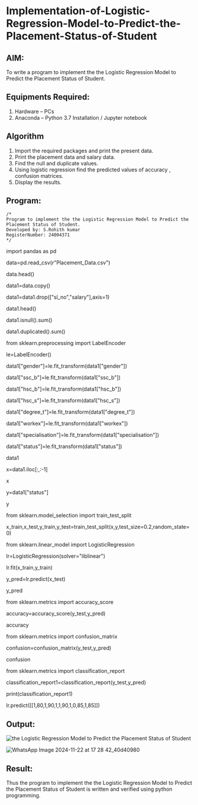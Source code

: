 # Implementation-of-Logistic-Regression-Model-to-Predict-the-Placement-Status-of-Student

## AIM:
To write a program to implement the the Logistic Regression Model to Predict the Placement Status of Student.

## Equipments Required:
1. Hardware – PCs
2. Anaconda – Python 3.7 Installation / Jupyter notebook

## Algorithm
 1. Import the required packages and print the present data.
 2. Print the placement data and salary data.
 3. Find the null and duplicate values.
 4. Using logistic regression find the predicted values of accuracy , confusion matrices.
 5. Display the results.

## Program:
```
/*
Program to implement the the Logistic Regression Model to Predict the Placement Status of Student.
Developed by: S.Rohith kumar
RegisterNumber: 24004371 
*/
```
  import pandas as pd

 data=pd.read_csv(r"Placement_Data.csv")

 data.head()

 data1=data.copy()

 data1=data1.drop(["sl_no","salary"],axis=1)

 data1.head()

 data1.isnull().sum()

 data1.duplicated().sum()

 from sklearn.preprocessing import LabelEncoder

 le=LabelEncoder()

 data1["gender"]=le.fit_transform(data1["gender"])

 data1["ssc_b"]=le.fit_transform(data1["ssc_b"])

 data1["hsc_b"]=le.fit_transform(data1["hsc_b"])

 data1["hsc_s"]=le.fit_transform(data1["hsc_s"])

 data1["degree_t"]=le.fit_transform(data1["degree_t"])

 data1["workex"]=le.fit_transform(data1["workex"])

 data1["specialisation"]=le.fit_transform(data1["specialisation"])

 data1["status"]=le.fit_transform(data1["status"])

 data1

 x=data1.iloc[:,:-1]

 x

 y=data1["status"]

 y

 from sklearn.model_selection import train_test_split

 x_train,x_test,y_train,y_test=train_test_split(x,y,test_size=0.2,random_state=0)

 from sklearn.linear_model import LogisticRegression

 lr=LogisticRegression(solver="liblinear")

 lr.fit(x_train,y_train)

 y_pred=lr.predict(x_test)

 y_pred

 from sklearn.metrics import accuracy_score

 accuracy=accuracy_score(y_test,y_pred)

 accuracy

 from sklearn.metrics import confusion_matrix

 confusion=confusion_matrix(y_test,y_pred)

 confusion

 from sklearn.metrics import classification_report

 classification_report1=classification_report(y_test,y_pred)

 print(classification_report1)

 lr.predict([[1,80,1,90,1,1,90,1,0,85,1,85]])

## Output:
![the Logistic Regression Model to Predict the Placement Status of Student](sam.png)

![WhatsApp Image 2024-11-22 at 17 28 42_40d40980](https://github.com/user-attachments/assets/0ae707b6-1c2e-4efd-b43f-3f37a7f28d5b)

## Result:
Thus the program to implement the the Logistic Regression Model to Predict the Placement Status of Student is written and verified using python programming.
